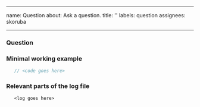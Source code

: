 <!--
  ⚠️ ⚠️ ⚠️ ⚠️ ⚠️ ⚠️
Questions are community supported only and the authors/maintainers may or may not have time to reply. If you or your company would like commercial support, please see [here](https://identityserver.readthedocs.io/en/latest/intro/support.html#commercial-support) for more information.
  ⚠️ ⚠️ ⚠️ ⚠️ ⚠️ ⚠️
-->

---
name: Question
about: Ask a question.
title: ''
labels: question
assignees: skoruba

---

### Question


### Minimal working example

```csharp
   // <code goes here>
```

### Relevant parts of the log file

```
   <log goes here>
```
